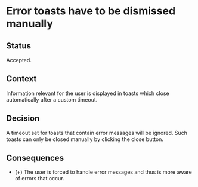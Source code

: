 # Error toasts have to be dismissed manually

## Status

Accepted.

## Context

Information relevant for the user is displayed in toasts which close automatically after a custom timeout.

## Decision

A timeout set for toasts that contain error messages will be ignored. Such toasts can only be closed manually by clicking the close button.

## Consequences

* (+) The user is forced to handle error messages and thus is more aware of errors that occur.
